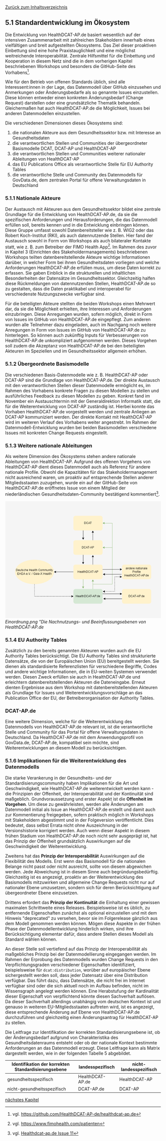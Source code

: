 [Zurück zum Inhaltsverzeichnis](https://healthdcat-ap-de.github.io/healthdcat-ap.de/report_stage_2.html)

## 5.1 Standardentwicklung im Ökosystem

Die Entwicklung von HealthDCAT-AP.de basiert wesentlich auf der intensiven Zusammenarbeit mit zahlreichen Stakeholdern innerhalb eines vielfältigen und breit aufgestellten Ökosystems. Das Ziel dieser proaktiven Einbettung sind eine hohe Praxistauglichkeit und eine möglichst weitreichende Interoperabilität. Zentrale Hilfsmittel für die Einbettung und Kooperation in diesem Netz sind die in dem vorherigen Kapitel beschriebenen Workshops und besonders die GitHub-Seite des Vorhabens[^56].

Wie für den Betrieb von offenen Standards üblich, sind alle Interessent:innen in der Lage, das Datenmodell über GitHub einzusehen und Anmerkungen oder Änderungsbedarfe als so genannte Issues einzustellen. Diese können entweder einen konkreten Änderungsbedarf (Change Request) darstellen oder eine grundsätzliche Thematik behandeln. Gleichermaßen hat auch HealthDCAT-AP.de die Möglichkeit, Issues bei anderen Datenmodellen einzustellen.

Die verschiedenen Dimensionen dieses Ökosystems sind:

1. die nationalen Akteure aus dem Gesundheitssektor bzw. mit Interesse an Gesundheitsdaten
2. die verantwortlichen Stellen und Communities der übergeordneter Basismodelle DCAT, DCAT-AP und HealthDCAT-AP
3. die verantwortlichen Stellen und Communities weiterer nationaler Ableitungen von HealthDCAT-AP
4. das EU Publications Office als verantwortliche Stelle für EU Authority Tables
5. die verantwortliche Stelle und Community des Datenmodells für GovData.de, dem zentralen Portal für offene Verwaltungsdaten in Deutschland

### 5.1.1 Nationale Akteure

Der Austausch mit Akteuren aus dem Gesundheitssektor bildet eine zentrale Grundlage für die Entwicklung von HealthDCAT-AP.de, da sie die spezifischen Anforderungen und Herausforderungen, die das Datenmodell erfüllen soll, bereits kennen und in die Entwicklung einbringen können. Diese Gruppe umfasst sowohl Datenbereitsteller wie z. B. WIG2 oder das Robert Koch-Institut (RKI), als auch datennutzende Stellen. Hier fand der Austausch sowohl in Form von Workshops als auch bilateraler Kontakte statt, wie z. B. zum Betreiber der FIMO Health App[^57]. Im Rahmen des zuvor in Kapitel 3 (Einrichten des Stakeholdermanagements) beschriebenen Workshops teilten datenbereitstellende Akteure wichtige Informationen darüber, in welcher Form bei ihnen Gesundheitsdaten vorliegen und welche Anforderungen HealthDCAT-AP.de erfüllen muss, um diese Daten korrekt zu erfassen. Sie gaben Einblick in die strukturellen und inhaltlichen Besonderheiten der Datensätze im Gesundheitssektor. Gleichzeitig halfen diese Rückmeldungen von datennutzenden Stellen, HealthDCAT-AP.de so zu gestalten, dass die Daten praktikabel und interoperabel für verschiedenste Nutzungszwecke verfügbar sind.

Für die beteiligten Akteure stellten die beiden Workshops einen Mehrwert dar, da sie die Möglichkeit erhielten, ihre Interessen und Anforderungen einzubringen. Diese Anregungen wurden, sofern möglich, direkt in Form von Issues im GitHub von HealthDCAT-AP.de eingepflegt. Zum anderen wurden alle Teilnehmer dazu eingeladen, auch im Nachgang noch weitere Anregungen in Form von Issues im GitHub von HealthDCAT-AP.de zu hinterlegen. So können auch zukünftig Inputs für Verbesserungen von HealthDCAT-AP.de unkompliziert aufgenommen werden. Dieses Vorgehen soll zudem die Akzeptanz von HealthDCAT-AP.de bei den beteiligten Akteuren im Speziellen und im Gesundheitssektor allgemein erhöhen.

### 5.1.2 Übergeordnete Basismodelle

Die verschiedenen Basis-Datenmodelle wie z. B. HealthDCAT-AP oder DCAT-AP sind die Grundlage von HealthDCAT-AP.de. Der direkte Austausch mit den verantwortlichen Stellen dieser Datenmodelle ermöglicht es, im Rahmen des Vorhabens konkrete Fragen zu diesen Modellen zu stellen und ausführliches Feedback zu diesen Modellen zu geben. Konkret fand im November ein Austauschtermin mit der Generaldirektion Informatik statt, die für die Weiterentwicklung von DCAT-AP zuständig ist. Hierbei konnte das Vorhaben HealthDCAT-AP.de vorgestellt werden und zentrale Anliegen an DCAT-AP kommuniziert werden. Der direkte Kontakt mit HealthDCAT-AP wird im weiteren Verlauf des Vorhabens weiter angestrebt. Im Rahmen der Datenmodell-Entwicklung wurden bei beiden Basismodellen verschiedene Issues mit konkreten Change Requests eingestellt.

### 5.1.3 Weitere nationale Ableitungen

Als weitere Dimension des Ökosystems stehen andere nationale Ableitungen von HealthDCAT-AP. Aufgrund des offenen Vorgehens von HealthDCAT-AP dient dieses Datenmodell auch als Referenz für andere nationale Profile. Obwohl die Kapazitäten für das Stakeholdermanagement nicht ausreichend waren, um proaktiv auf entsprechende Stellen anderer Mitgliedsstaaten zuzugehen, wurde ein auf der GitHub-Seite von HealthDCAT-AP.de eröffnetes Issue von einem Mitglied der niederländischen Gesundheitsdaten-Community bestätigend kommentiert[^58].

![Die_Nachnutzungs-_und_Beeinflussungsebenen_von_HealthDCAT-AP.de](https://github.com/HealthDCAT-AP-de/healthdcat-ap.de/blob/main/images/14_Datenmodell_Einordnung.png?raw=true)
*Einordnung.png "Die Nachnutzungs- und Beeinflussungsebenen von HealthDCAT-AP.de*

### 5.1.4 EU Authority Tables

Zusätzlich zu den bereits genannten Akteuren wurden auch die EU Authority Tables berücksichtigt. Die EU Authority Tables sind strukturierte Datensätze, die von der Europäischen Union (EU) bereitgestellt werden. Sie dienen als standardisierte Referenzlisten für verschiedene Begriffe, Codes und andere wichtige Informationen, die in EU-weiten Systemen verwendet werden. Diesen Zweck erfüllen sie auch in HealthDCAT-AP.de und erleichtern datenbereitstellenden Akteuren die Dateneingabe. Erneut dienten Ergebnisse aus dem Workshop mit datenbereitstellenden Akteuren als Grundlage für Issues und Weiterentwicklungsvorschläge an das Publication Office der EU, der Betreiberorganisation der Authority Tables.

### DCAT-AP.de

Eine weitere Dimension, welche für die Weiterentwicklung des Datenmodells von HealthDCAT-AP.de relevant ist, ist die verantwortliche Stelle und Community für das Portal für offene Verwaltungsdaten in Deutschland. Da HealthDCAT-AP.de mit dem Anwendungsprofil von GovData.de, DCAT-AP.de, kompatibel sein möchte, sind Weiterentwicklungen an diesem Modell zu berücksichtigen.

### 5.1.6 Implikationen für die Weiterentwicklung des Datenmodells

Die starke Verankerung in der Gesundheits- und der Standardisierungscommunity haben Implikationen für die Art und Geschwindigkeit, wie HealthDCAT-AP.de weiterentwickelt werden kann - die Prinzipien der Offenheit, der Interoperabilität und der Kontinuität sind maßgeblich. Grundvoraussetzung und erster Aspekt ist die **Offenheit im Vorgehen**. Um diese zu gewährleisten, werden alle Änderungen am Datenmodell initial als Issue an HealthDCAT-AP.de erstellt und damit auch zur Kommentierung freigegeben, sofern praktisch möglich in Workshops mit Stakeholdern abgestimmt und in der Folgeversion veröffentlicht. Dies bedeutet, dass selbst Errata nicht ohne Auszeichnung in der Versionshistorie korrigiert werden. Auch wenn dieser Aspekt in diesem frühen Stadium von HealthDCAT-AP.de noch nicht sehr ausgeprägt ist, hat das Prinzip der Offenheit grundsätzlich Auswirkungen auf die Geschwindigkeit der Weiterentwicklung.

Zweitens hat das **Prinzip der Interoperabilität** Auswirkungen auf die Flexibilität des Modells. Erst wenn das Basismodell für die nationalen Belange nicht passt oder nicht ausreicht, sollte von diesem abgewichen werden. Jede Abweichung ist in diesem Sinne auch begründungsbedürftig. Gleichzeitig ist es angezeigt, proaktiv an der Weiterentwicklung des Basismodells mitzuwirken und allgemeine Change Requests nicht nur auf nationaler Ebene umzusetzen, sondern sich für deren Berücksichtigung auf übergeordneter Ebene einzusetzen.

Drittens erfordert das **Prinzip der Kontinuität** die Einhaltung einer gewissen maximalen Schrittweite eines Releases. Beispielsweise ist es üblich, zu entfernende Eigenschaften zunächst als optional einzustellen und mit dem Hinweis "deprecated" zu versehen, bevor sie im Folgerelease gänzlich aus dem Modell genommen werden können. Mögen diese Aspekte in der frühen Phase der Datenmodellentwicklung hinderlich wirken, sind ihre Berücksichtigung elementar dafür, dass andere Stellen dieses Modell als Standard wählen können.

An dieser Stelle soll vertiefend auf das Prinzip der Interoperabilität als maßgebliches Prinzip bei der Datenmodellierung eingegangen werden. Im Rahmen der Erprobung des Datenmodells wurden Change Requests in den Verpflichtungsgraden verschiedener Eigenschaften identifiziert, beispielsweise für `dcat:distribution`, worüber auf europäischer Ebene sichergestellt werden soll, dass jeder Datensatz über eine Distribution verfügbar. Das führt dazu, dass Datensätze, die nicht frei im Internet verfügbar sind oder die sich aktuell noch im Aufbau befinden, nicht im Wissensgraph angelegt werden können. Eine Herabstufung der Kardinalität dieser Eigenschaft von verpflichtend könnte diesen Sachverhalt auflösen. Da dieser Sachverhalt allerdings unabhängig vom deutschen Kontext ist und genauso in weiteren EU-Mitgliedsstaaten auftreten wird, ist es angezeigt, diese entsprechende Änderung auf Ebene von HealthDCAT-AP.de durchzuführen und gleichzeitig einen Änderungsantrag für HealthDCAT-AP zu stellen.

Die Leitfrage zur Identifikation der korrekten Standardisierungsebene ist, ob der Änderungsbedarf aufgrund von Charakteristika des Gesundheitsdatenraums entsteht oder ob der nationale Kontext bestimmte Anforderungen an das Datenmodell erzeugt. Diese Leitfrage kann als Matrix dargestellt werden, wie in der folgenden Tabelle 5 abgebildet.

| Identifikation der korrekten Standardisierungsebene | landesspezifisch | nicht-landesspezifisch |
| --- | --- | --- |
| gesundheitsspezifisch | HealthDCAT-AP.de | HealthDCAT-AP |
| nicht-gesundheitsspezifisch | DCAT-AP.de | DCAT-AP |

[nächstes Kapitel](https://healthdcat-ap-de.github.io/healthdcat-ap.de/report_stage_2/5_Weiterentwicklung_des_Datenmodells/5.2_Betrieb_und_Nachnutzung.html)

[^56]: vgl. https://github.com/HealthDCAT-AP-de/healthdcat-ap.de
[^57]: vgl. https://www.fimohealth.com/patienten
[^58]: vgl. [Healthdcat-ap.de Issue 11](https://github.com/HealthDCAT-AP-de/healthdcat-ap.de/issues/11)
